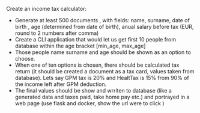 Create an income tax calculator:
- Generate at least 500 documents , with fields: name, surname, date of birth , age (determined from date of birth), anual salary before tax (EUR, round to 2 numbers after comma)
- Create a CLI application that would let us get first 10 people from database within the age bracket [min_age, max_age]
- Those people name surname and age should be shown as an option to choose.
- When one of ten options is chosen, there should be calculated tax return (it should be created a document as a tax card, values taken from database). Lets say GPM tax is 20% and HealtTax is 15% from 90% of the income left after GPM deduction.
- The final values should be show and wrriten to database (like a generated data and taxes paid, take home pay etc.) and portrayed in a web page (use flask and docker, show the url were to click )
 